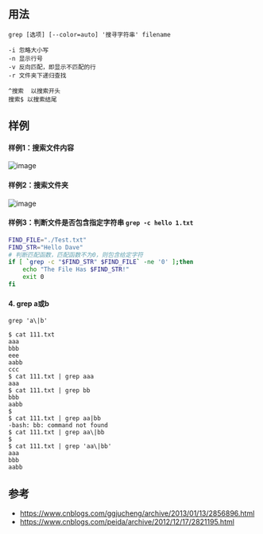 ## 用法

```
grep [选项] [--color=auto] '搜寻字符串' filename

-i 忽略大小写
-n 显示行号
-v 反向匹配，即显示不匹配的行
-r 文件夹下递归查找

^搜索  以搜索开头
搜索$ 以搜索结尾
```

## 样例

#### 样例1：搜索文件内容  
![image](https://user-images.githubusercontent.com/16630659/70960370-d141a400-20b9-11ea-8a46-a41dd89d4a76.png)

#### 样例2：搜索文件夹  
![image](https://user-images.githubusercontent.com/16630659/70960655-968c3b80-20ba-11ea-8cf7-4f398ad6b451.png)

#### 样例3：判断文件是否包含指定字符串 `grep -c hello 1.txt`
```bash
FIND_FILE="./Test.txt"
FIND_STR="Hello Dave"
# 判断匹配函数，匹配函数不为0，则包含给定字符
if [ `grep -c "$FIND_STR" $FIND_FILE` -ne '0' ];then
    echo "The File Has $FIND_STR!"
    exit 0
fi
```

#### 4. grep a或b
`grep 'a\|b'`
```
$ cat 111.txt
aaa
bbb
eee
aabb
ccc
$ cat 111.txt | grep aaa
aaa
$ cat 111.txt | grep bb
bbb
aabb
$
$ cat 111.txt | grep aa|bb
-bash: bb: command not found
$ cat 111.txt | grep aa\|bb
$
$ cat 111.txt | grep 'aa\|bb'
aaa
bbb
aabb
```



## 参考
- https://www.cnblogs.com/ggjucheng/archive/2013/01/13/2856896.html
- https://www.cnblogs.com/peida/archive/2012/12/17/2821195.html

